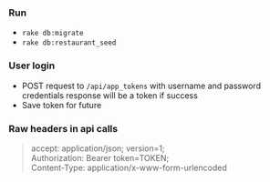 ### Run

- `rake db:migrate`
- `rake db:restaurant_seed`

### User login
- POST request to `/api/app_tokens` with username and password credentials response will be a token if success
- Save token for future

### Raw headers in api calls
> accept: application/json; version=1;  
> Authorization: Bearer token=TOKEN;  
> Content-Type: application/x-www-form-urlencoded